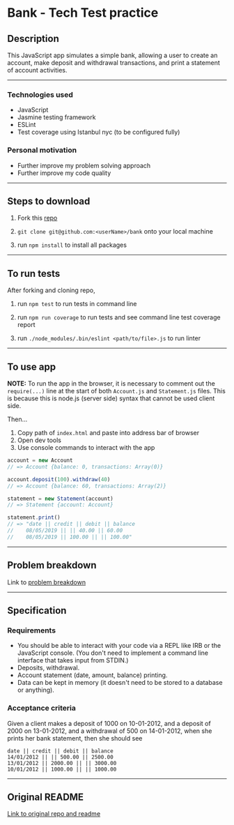 Bank - Tech Test practice
=========================

## Description

This JavaScript app simulates a simple bank, allowing a user to create an account, make deposit and withdrawal transactions, and print a statement of account activities.

------

### Technologies used

- JavaScript
- Jasmine testing framework
- ESLint
- Test coverage using Istanbul nyc (to be configured fully)


### Personal motivation

- Further improve my problem solving approach
- Further improve my code quality

------

## Steps to download

1. Fork this [repo](https://github.com/mattTea/bank)

2. `git clone git@github.com:<userName>/bank` onto your local machine

3. run `npm install` to install all packages

------

## To run tests

After forking and cloning repo,

1. run `npm test` to run tests in command line
2. run `npm run coverage` to run tests and see command line test coverage report

3. run `./node_modules/.bin/eslint <path/to/file>.js` to run linter

------

## To use app

**NOTE:** To run the app in the browser, it is necessary to comment out the `require(...)` line at the start of both `Account.js` and `Statement.js` files.
This is because this is node.js (server side) syntax that cannot be used client side.

Then...

1. Copy path of `index.html` and paste into address bar of browser
2. Open dev tools
3. Use console commands to interact with the app

```javascript
account = new Account
// => Account {balance: 0, transactions: Array(0)}

account.deposit(100).withdraw(40)
// => Account {balance: 60, transactions: Array(2)}

statement = new Statement(account)
// => Statement {account: Account}

statement.print()
// => "date || credit || debit || balance
//    08/05/2019 || || 40.00 || 60.00
//    08/05/2019 || 100.00 || || 100.00"

```

------

## Problem breakdown

Link to [problem breakdown](https://github.com/mattTea/bank/blob/master/problem_breakdown.md)

------

## Specification

### Requirements

- You should be able to interact with your code via a REPL like IRB or the JavaScript console. (You don't need to implement a command line interface that takes input from STDIN.)
- Deposits, withdrawal.
- Account statement (date, amount, balance) printing.
- Data can be kept in memory (it doesn't need to be stored to a database or anything).


### Acceptance criteria

Given a client makes a deposit of 1000 on 10-01-2012,
and a deposit of 2000 on 13-01-2012,
and a withdrawal of 500 on 14-01-2012,
when she prints her bank statement,
then she should see

```
date || credit || debit || balance
14/01/2012 || || 500.00 || 2500.00
13/01/2012 || 2000.00 || || 3000.00
10/01/2012 || 1000.00 || || 1000.00
```

------

## Original README

[Link to original repo and readme](https://github.com/makersacademy/course/blob/master/individual_challenges/bank_tech_test.md)
